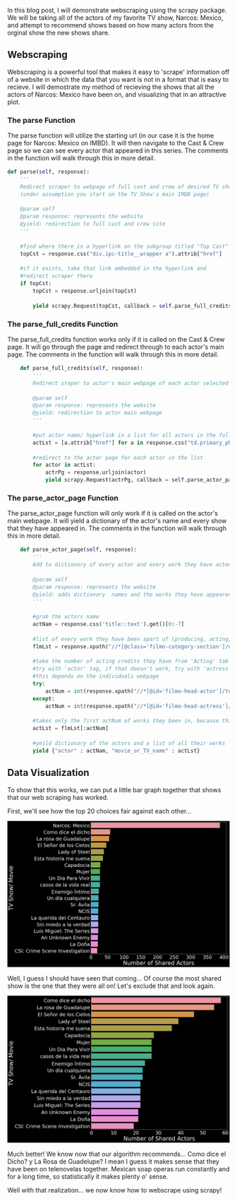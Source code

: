 In this blog post, I will demonstrate webscraping using the scrapy package. We will be taking all of the actors of my favorite TV show, Narcos: Mexico, and attempt to recommend shows based on how many actors from the orginal show the new shows share. 

## Webscraping
Webscraping is a powerful tool that makes it easy to 'scrape' information off of a website in which the data that you want is not in a format that is easy to recieve. I will demostrate my method of recieving the shows that all the actors of Narcos: Mexico have been on, and visualizing that in an attractive plot.

### The parse Function

The parse function will utilize the starting url (in our case it is the home page for Narcos: Mexico on IMBD). It will then navigate to the Cast & Crew page so we can see every actor that appeared in this series. The comments in the function will walk through this in more detail.


```python
def parse(self, response):
    '''
    Redirect scraper to webpage of full cast and crew of desired TV show 
    (under assumption you start on the TV Show's main IMDB page)

    @param self
    @param response: represents the website
    @yield: redirection to full cast and crew site
    '''
    
    #find where there is a hyperlink on the subgroup titled "Top Cast"
    topCst = response.css("div.ipc-title__wrapper a").attrib["href"] 

    #if it exists, take that link embedded in the hyperlink and
    #redirect scraper there
    if topCst:
        topCst = response.urljoin(topCst)

        yield scrapy.Request(topCst, callback = self.parse_full_credits)
```

### The parse_full_credits Function

The parse_full_credits function works only if it is called on the Cast & Crew page. It will go through the page and redirect through to each actor's main page. The comments in the function will walk through this in more detail.


```python
    def parse_full_credits(self, response):
        '''
        Redirect sraper to actor's main webpage of each actor selected

        @param self
        @param response: represents the website
        @yield: redirection to actor main webpage
        '''

        #put actor name/ hyperlink in a list for all actors in the full cast and crew
        actLst = [a.attrib["href"] for a in response.css("td.primary_photo a")]

        #redirect to the actor page for each actor in the list
        for actor in actLst:
            actrPg = response.urljoin(actor)
            yield scrapy.Request(actrPg, callback = self.parse_actor_page) 
```

### The parse_actor_page Function

The parse_actor_page function will only work if it is called on the actor's main webpage. It will yield a dictionary of the actor's name and every show that they have appeared in. The comments in the function will walk through this in more detail.


```python
    def parse_actor_page(self, response):
        '''
        Add to dictionary of every actor and every work they have acted in 

        @param self
        @param response: represents the website        
        @yield: adds dictionary  names and the works they have appeared in
        '''

        #grab the actors name
        actNam = response.css('title::text').get()[0:-7]
        
        #list of every work they have been apart of (producing, acting, etc...)
        flmLst = response.xpath("//*[@class='filmo-category-section']/div/b/a/text()").extract()
        
        #take the number of acting credits they have from 'Acting' tab
        #try with 'actor' tag, if that doesn't work, try with 'actress'
        #this depends on the individuals webpage
        try:
            actNum = int(response.xpath("//*[@id='filmo-head-actor']/text()").extract()[-1][2:-10])
        except:
            actNum = int(response.xpath("//*[@id='filmo-head-actress']/text()").extract()[-1][2:-10])

        #takes only the first actNum of works they been in, because this is the works they have acted in
        actLst = flmLst[:actNum]

        #yeild dictionary of the actors and a list of all their works
        yield {"actor" : actNam, "movie_or_TV_name" : actLst}        
```

## Data Visualization

To show that this works, we can put a little bar graph together that shows that our web scraping has worked.

First, we'll see how the top 20 choices fair against each other...

![sharedActors1.png](/images/sharedActors1.png)

Well, I guess I should have seen that coming... Of course the most shared show is the one that they were all on! Let's exclude that and look again.

![sharedActors2.png](/images/sharedActors2.png)

Much better! We know now that our algorithm recommends... Como dice el Dicho? y La Rosa de Guadelupe? I mean I guess it makes sense that they have been on telenovelas together. Mexican soap operas run constantly and for a long time, so statistically it makes plenty o' sense.

Well with that realization... we now know how to webscrape using scrapy!
